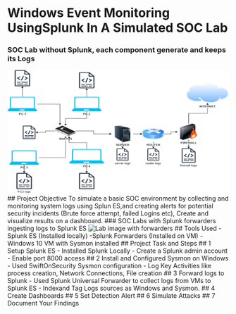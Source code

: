 # Windows Event Monitoring UsingSplunk In A Simulated SOC Lab
### SOC Lab without Splunk, each component generate and keeps its Logs
<img src="Recourses/SPLUNK.png" alt="Lab imgage">
## Project Objective
To simulate a basic SOC environment by collecting and monitoring system logs using Splun ES,and creating alerts for potential security incidents (Brute force  attempt, failed Logins etc), Create and visualize results on a dashboard.
### SOC Labs with Splunk forwarders ingesting logs to Splunk ES
<img src="Recourses/Forwarders.png" alt="Lab image with forwarders">
## Tools Used
-Splunk ES (Installed locally)
-Splunk Forwarders (Installed on VM)
-Windows 10 VM with Sysmon installed
## Project Task and Steps
## 1 Setup Splunk ES
- Installed Splunk Locally
- Create a Splunk admin account
- Enable port 8000 access
 ## 2  Install and Configured  Sysmon on Windows
 - Used SwiftOnSecurity Sysmon configuration
 - Log Key Activities like process creation, Network Connections, File creation
## 3 Forward logs to Splunk
- Used Splunk Universal Forwarder to collect logs from VMs to Splunk ES
- Indexand Tag Logs sources as Windows and Sysmon.
## 4 Create Dashboards
## 5 Set Detection Alert
## 6 Simulate Attacks
## 7 Document Your Findings

